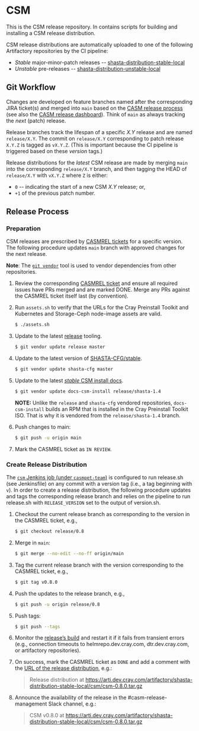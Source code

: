 # CSM

This is the CSM release repository. In contains scripts for building and
installing a CSM release distribution.

CSM release distributions are automatically uploaded to one of the following
Artifactory repositories by the CI pipeline:

* _Stable_ major-minor-patch releases --
  [shasta-distribution-stable-local](https://arti.dev.cray.com:443/artifactory/shasta-distribution-stable-local/)
* _Unstable_ pre-releases --
  [shasta-distribution-unstable-local](https://arti.dev.cray.com:443/artifactory/shasta-distribution-unstable-local/)


## Git Workflow

Changes are developed on feature branches named after the corresponding JIRA
ticket(s) and merged into `main` based on the [CASM release
process](https://connect.us.cray.com/confluence/display/CASM/CASM+Merge+and+Release+Process)
(see also the [CASM release
dashboard](https://connect.us.cray.com/confluence/display/CASM/CASM+Release+Progress+Dashboard)).
Think of `main` as always tracking the _next_ (patch) release.

Release branches track the lifespan of a specific _X.Y_ release and are named
`release/X.Y`. The commit on `release/X.Y` corresponding to patch release
`X.Y.Z` is tagged as `vX.Y.Z`. (This is important because the CI pipeline is
triggered based on these _version_ tags.)

Release distributions for the _latest_ CSM release are made by merging `main`
into the corresponding `release/X.Y` branch, and then tagging the HEAD of
`release/X.Y` with `vX.Y.Z` where `Z` is either:

* `0` -- indicating the start of a new CSM _X.Y_ release; or,
* `+1` of the previous patch number.


## Release Process


### Preparation

CSM releases are prescribed by [CASMREL
tickets](https://connect.us.cray.com/jira/projects/CASMREL/issues/) for a
specific version. The following procedure updates `main` branch with approved
changes for the next release.

**Note**: The [`git vendor`](https://github.com/brettlangdon/git-vendor) tool
is used to vendor dependencies from other repositories.

1.  Review the corresponding [CASMREL
    ticket](https://connect.us.cray.com/jira/projects/CASMREL/issues/) and
    ensure all required issues have PRs merged and are marked DONE. Merge any
    PRs against the CASMREL ticket itself last (by convention).

2.  Run `assets.sh` to verify that the URLs for the Cray Preinstall Toolkit and
    Kubernetes and Storage-Ceph node-image assets are valid.

    ```bash
    $ ./assets.sh
    ```

3.  Update to the latest
    [release](https://stash.us.cray.com/projects/SHASTARELM/repos/release/browse)
    tooling.

    ```bash
    $ git vendor update release master
    ```

4.  Update to the latest version of
    [SHASTA-CFG/stable](https://stash.us.cray.com/projects/SHASTA-CFG/repos/stable/browse).

    ```bash
    $ git vendor update shasta-cfg master
    ```

5.  Update to the latest [_stable_ CSM install
    docs](https://stash.us.cray.com/projects/MTL/repos/docs-csm-install/browse?at=refs%2Fheads%2Frelease%2Fshasta-1.4).

    ```bash
    $ git vendor update docs-csm-install release/shasta-1.4
    ```

    **NOTE:** Unlike the `release` and `shasta-cfg` vendored repositories,
    `docs-csm-install` builds an RPM that is installed in the Cray Preinstall
    Toolkit ISO. That is why it is vendored from the `release/shasta-1.4`
    branch.

6.  Push changes to main:

    ```bash
    $ git push -u origin main
    ```

7.  Mark the CASMREL ticket as `IN REVIEW`.


### Create Release Distribution

The [`csm` Jenkins job (under
`casmpet-team`)](https://cje2.dev.cray.com/teams-casmpet-team/job/casmpet-team/job/csm/)
is configured to run release.sh (see Jenkinsfile) on any commit with a version
tag (i.e., a tag beginning with `v`). In order to create a release
distribution, the following procedure updates and tags the corresponding
release branch and relies on the pipeline to run release.sh with
`RELEASE_VERSION` set to the output of version.sh.

1.  Checkout the current release branch as corresponding to the version in the
    CASMREL ticket, e.g.,

    ```bash
    $ git checkout release/0.8
    ```

2.  Merge in `main`:

    ```bash
    $ git merge --no-edit --no-ff origin/main
    ```

3.  Tag the current release branch with the version corresponding to the
    CASMREL ticket, e.g.,

    ```bash
    $ git tag v0.8.0
    ```

4.  Push the updates to the release branch, e.g.,

    ```bash
    $ git push -u origin release/0.8
    ```

5.  Push tags:

    ```bash
    $ git push --tags
    ```

6.  Monitor the [release’s
    build](https://cje2.dev.cray.com/teams-casmpet-team/blue/organizations/casmpet-team/csm/activity)
    and restart it if it fails from transient errors (e.g., connection timeouts
    to helmrepo.dev.cray.com, dtr.dev.cray.com, or artifactory repositories).

7.  On success, mark the CASMREL ticket as `DONE` and add a comment with the
    [URL of the release
    distribution](https://arti.dev.cray.com/artifactory/shasta-distribution-stable-local/csm/),
    e.g.:

    > Release distribution at
    > https://arti.dev.cray.com/artifactory/shasta-distribution-stable-local/csm/csm-0.8.0.tar.gz

8.  Announce the availability of the release in the #casm-release-management
    Slack channel, e.g.:

    > CSM v0.8.0 at
    > https://arti.dev.cray.com/artifactory/shasta-distribution-stable-local/csm/csm-0.8.0.tar.gz

